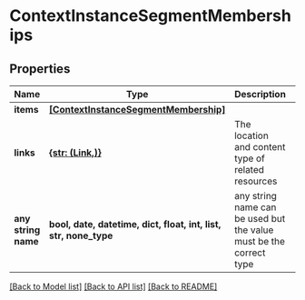 # ContextInstanceSegmentMemberships


## Properties
Name | Type | Description | Notes
------------ | ------------- | ------------- | -------------
**items** | [**[ContextInstanceSegmentMembership]**](ContextInstanceSegmentMembership.md) |  | 
**links** | [**{str: (Link,)}**](Link.md) | The location and content type of related resources | 
**any string name** | **bool, date, datetime, dict, float, int, list, str, none_type** | any string name can be used but the value must be the correct type | [optional]

[[Back to Model list]](../README.md#documentation-for-models) [[Back to API list]](../README.md#documentation-for-api-endpoints) [[Back to README]](../README.md)


